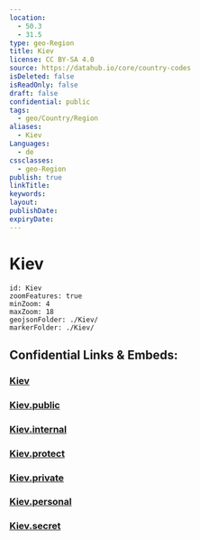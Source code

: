 ```yaml
---
location:
  - 50.3
  - 31.5
type: geo-Region
title: Kiev
license: CC BY-SA 4.0
source: https://datahub.io/core/country-codes
isDeleted: false
isReadOnly: false
draft: false
confidential: public
tags:
  - geo/Country/Region
aliases:
  - Kiev
Languages:
  - de
cssclasses:
  - geo-Region
publish: true
linkTitle:
keywords:
layout:
publishDate:
expiryDate:
---
```


# Kiev

```leaflet
id: Kiev
zoomFeatures: true 
minZoom: 4 
maxZoom: 18
geojsonFolder: ./Kiev/
markerFolder: ./Kiev/
```


## Confidential Links & Embeds: 

### [Kiev](/_Standards/Earth/Continent/Europe/Europe~East/Ukraine/Regions~Ukraine/Kiev.md) 

### [Kiev.public](/_public/Earth/Continent/Europe/Europe~East/Ukraine/Regions~Ukraine/Kiev.public.md) 

### [Kiev.internal](/_internal/Earth/Continent/Europe/Europe~East/Ukraine/Regions~Ukraine/Kiev.internal.md) 

### [Kiev.protect](/_protect/Earth/Continent/Europe/Europe~East/Ukraine/Regions~Ukraine/Kiev.protect.md) 

### [Kiev.private](/_private/Earth/Continent/Europe/Europe~East/Ukraine/Regions~Ukraine/Kiev.private.md) 

### [Kiev.personal](/_personal/Earth/Continent/Europe/Europe~East/Ukraine/Regions~Ukraine/Kiev.personal.md) 

### [Kiev.secret](/_secret/Earth/Continent/Europe/Europe~East/Ukraine/Regions~Ukraine/Kiev.secret.md)

